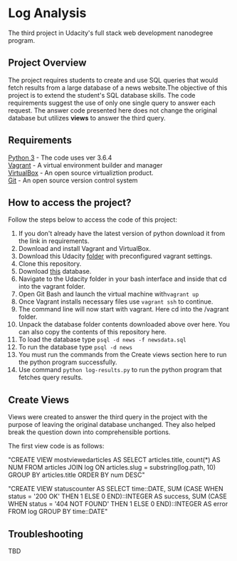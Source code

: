 
# Log Analysis
The third project in Udacity's full stack web development nanodegree program.
## Project Overview
The project requires students to create and use SQL queries that would fetch results from a large database of a news website.The objective of this project is to extend the student's SQL database skills. The code requirements suggest the use of only one  single query to answer each request. The answer code presented here does not change the original database but utilizes **views** to answer the third query.

## Requirements

[Python 3](https://www.python.org/download/releases/3.0/) - The code uses ver 3.6.4\
[Vagrant](https://www.vagrantup.com/) - A virtual environment builder and manager\
[VirtualBox](https://www.virtualbox.org/) - An open source virtualiztion product.\
[Git](https://git-scm.com/) - An open source version control system


##  How to access the project?

Follow the steps below to access the code of this project:

 1. If you don't already have the latest version of python download it from the link in requirements.
 2. Download and install Vagrant and VirtualBox.
 3. Download this Udacity [folder](https://d17h27t6h515a5.cloudfront.net/topher/2017/August/59822701_fsnd-virtual-machine/fsnd-virtual-machine.zip) with preconfigured vagrant settings.
 4. Clone this repository.
 5. Download [this](https://d17h27t6h515a5.cloudfront.net/topher/2016/August/57b5f748_newsdata/newsdata.zip) database.
 6. Navigate to the Udacity folder in your bash interface and inside that cd into the vagrant folder.
 7. Open Git Bash and launch the virtual machine with`vagrant up`
 8. Once Vagrant installs necessary files use `vagrant ssh` to continue.
 9. The command line will now start with vagrant. Here cd into the /vagrant folder.
 10. Unpack the  database folder contents downloaded above over here. You can also copy the contents of this repository here.
 11.  To load the database type `psql -d news -f newsdata.sql`
 12. To run the database type `psql -d news`
 13. You must run the commands from the Create views section here to run the python program successfully.
 14. Use command `python log-results.py` to run the python program that fetches query results.

##  Create Views

Views were created to answer the third query in the project with the purpose of leaving the original database unchanged. They also helped break the question down into comprehensible portions.

The first view code is as follows:

"CREATE VIEW mostviewedarticles AS SELECT articles.title, count(*) AS NUM FROM articles JOIN log ON articles.slug = substring(log.path, 10) GROUP BY articles.title ORDER BY num DESC"

"CREATE VIEW statuscounter AS SELECT time::DATE, SUM (CASE WHEN status = '200 OK' THEN 1 ELSE 0 END)::INTEGER AS success, SUM (CASE WHEN status  =  '404 NOT FOUND' THEN 1 ELSE 0 END)::INTEGER AS error FROM log GROUP BY time::DATE"

##  Troubleshooting
TBD
